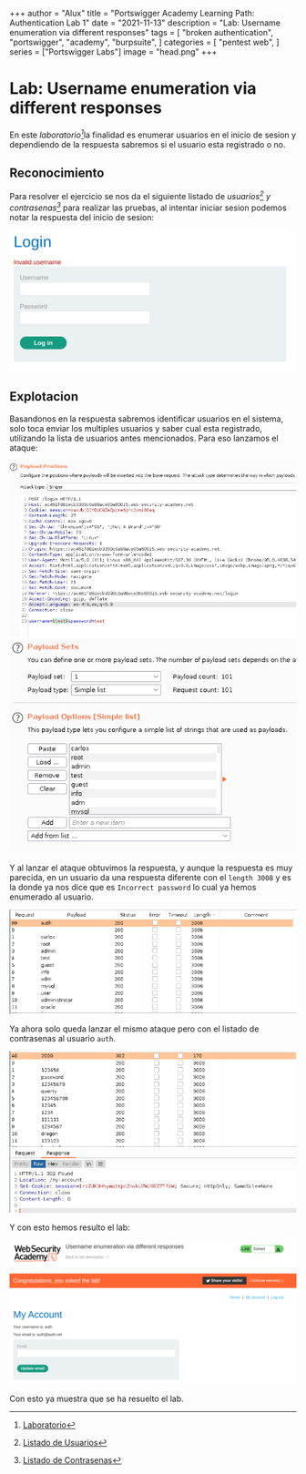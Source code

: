 +++
author = "Alux"
title = "Portswigger Academy Learning Path: Authentication Lab 1"
date = "2021-11-13"
description = "Lab: Username enumeration via different responses"
tags = [
    "broken authentication",
    "portswigger",
    "academy",
    "burpsuite",
]
categories = [
    "pentest web",
]
series = ["Portswigger Labs"]
image = "head.png"
+++

# Lab: Username enumeration via different responses

En este <cite>laboratorio[^1]</cite>la finalidad es enumerar usuarios en el inicio de sesion y dependiendo de la respuesta sabremos si el usuario esta registrado o no.

## Reconocimiento

Para resolver el ejercicio se nos da el siguiente listado de <cite>usuarios[^2] y contrasenas[^3]</cite> para realizar las pruebas, al intentar iniciar sesion podemos notar la respuesta del inicio de sesion:

![Respuesta al iniciar sesion con usuario incorrecto](login.png)

## Explotacion

Basandonos en la respuesta sabremos identificar usuarios en el sistema, solo toca enviar los multiples usuarios y saber cual esta registrado, utilizando la lista de usuarios antes mencionados. Para eso lanzamos el ataque:

![Intruder Position](intruder.png)
![Intruder Payloads](intruder2.png)

Y al lanzar el ataque obtuvimos la respuesta, y aunque la respuesta es muy parecida, en un usuario da una respuesta diferente con el `length 3008` y es la donde ya nos dice que es `Incorrect password` lo cual ya hemos enumerado al usuario.

![Respuestas del ataque de usuarios](resultado.png)

Ya ahora solo queda lanzar el mismo ataque pero con el listado de contrasenas al usuario `auth`. 

![Respuestas del ataque de contrasenas](resultado2.png)

Y con esto hemos resulto el lab:

![Laboratorio resuelto](resuelto.png)

Con esto ya muestra que se ha resuelto el lab.

[^1]: [Laboratorio](https://portswigger.net/web-security/authentication/password-based/lab-username-enumeration-via-different-responses)
[^2]: [Listado de Usuarios](usernames.txt)
[^3]: [Listado de Contrasenas](passwords.txt)